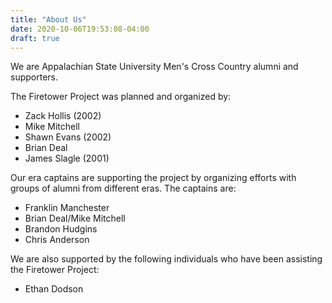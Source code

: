 ```yaml
---
title: "About Us"
date: 2020-10-06T19:53:08-04:00
draft: true
---
```

We are Appalachian State University Men's Cross Country alumni and supporters.

The Firetower Project was planned and organized by:

* Zack Hollis (2002)
* Mike Mitchell
* Shawn Evans (2002)
* Brian Deal
* James Slagle (2001)

Our era captains are supporting the project by organizing efforts with groups of alumni from different eras. The captains are:

* Franklin Manchester
* Brian Deal/Mike Mitchell
* Brandon Hudgins
* Chris Anderson

We are also supported by the following individuals who have been assisting the Firetower Project:

* Ethan Dodson
